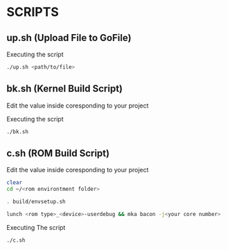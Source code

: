 # SCRIPTS

## up.sh (Upload File to GoFile)
Executing the script
```bash
./up.sh <path/to/file>
```
## bk.sh (Kernel Build Script)
Edit the value inside coresponding to your project

Executing the script
```bash
./bk.sh
```

## c.sh (ROM Build Script)
Edit the value inside coresponding to your project
```bash
clear
cd ~/<rom environtment folder>

. build/envsetup.sh

lunch <rom type>_<device>-userdebug && mka bacon -j<your core number> | tee "build-log-$(date '+%Y%m%d-%H%M').txt"
```
Executing The script
```bash
./c.sh
```





